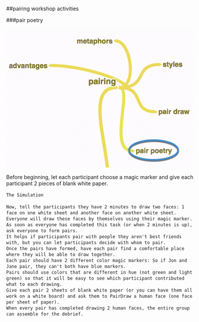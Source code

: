<!-- .slide: data-background="resources/footer.svg" data-background-size="contain" data-background-position="bottom"  -->

##pairing workshop activities

###pair poetry


<img class="plain" src="resources/pair-poetry.png" />

<aside class="notes">
  <p>
    Before beginning, let each participant choose a magic marker and give each participant 2 pieces of blank white paper.
    
    The Simulation
    
    Now, tell the participants they have 2 minutes to draw two faces: 1 face on one white sheet and another face on another white sheet.
    Everyone will draw these faces by themselves using their magic marker.
    As soon as everyone has completed this task (or when 2 minutes is up), ask everyone to form pairs.
    It helps if participants pair with people they aren't best friends with, but you can let participants decide with whom to pair.
    Once the pairs have formed, have each pair find a comfortable place where they will be able to draw together.
    Each pair should have 2 different color magic markers: So if Jon and Jane pair, they can't both have blue markers.
    Pairs should use colors that are different in hue (not green and light green) so that it will be easy to see which participant contributed what to each drawing.
    Give each pair 2 sheets of blank white paper (or you can have them all work on a white board) and ask them to PairDraw a human face (one face per sheet of paper).
    When every pair has completed drawing 2 human faces, the entire group can assemble for the debrief.
  </p>
  <p>
  </p>
</aside>
